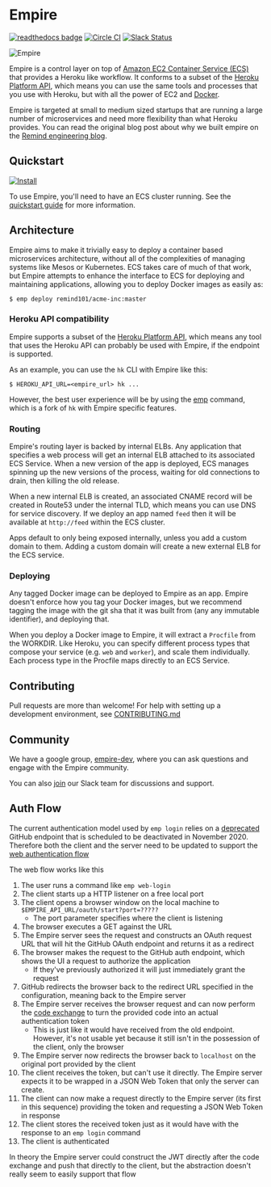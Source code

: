# Empire

[![readthedocs badge](https://readthedocs.org/projects/pip/badge/?version=latest)](http://empire.readthedocs.org/en/latest/)
[![Circle CI](https://circleci.com/gh/remind101/empire.svg?style=shield)](https://circleci.com/gh/remind101/empire)
[![Slack Status](https://empire-slack.herokuapp.com/badge.svg)](https://empire-slack.herokuapp.com)

![Empire](empire.png)

Empire is a control layer on top of [Amazon EC2 Container Service (ECS)][ecs] that provides a Heroku like workflow. It conforms to a subset of the [Heroku Platform API][heroku-api], which means you can use the same tools and processes that you use with Heroku, but with all the power of EC2 and [Docker][docker].

Empire is targeted at small to medium sized startups that are running a large number of microservices and need more flexibility than what Heroku provides. You can read the original blog post about why we built empire on the [Remind engineering blog](http://engineering.remind.com/introducing-empire/).

## Quickstart

[![Install](https://s3.amazonaws.com/cloudformation-examples/cloudformation-launch-stack.png)](https://console.aws.amazon.com/cloudformation/home?region=us-east-1#cstack=sn%7Eempire%7Cturl%7Ehttps://s3.amazonaws.com/empirepaas/cloudformation.json)

To use Empire, you'll need to have an ECS cluster running. See the [quickstart guide][guide] for more information.

## Architecture

Empire aims to make it trivially easy to deploy a container based microservices architecture, without all of the complexities of managing systems like Mesos or Kubernetes. ECS takes care of much of that work, but Empire attempts to enhance the interface to ECS for deploying and maintaining applications, allowing you to deploy Docker images as easily as:

```console
$ emp deploy remind101/acme-inc:master
```

### Heroku API compatibility

Empire supports a subset of the [Heroku Platform API][heroku-api], which means any tool that uses the Heroku API can probably be used with Empire, if the endpoint is supported.

As an example, you can use the `hk` CLI with Empire like this:

```console
$ HEROKU_API_URL=<empire_url> hk ...
```

However, the best user experience will be by using the [emp](https://github.com/remind101/empire/tree/master/cmd/emp) command, which is a fork of `hk` with Empire specific features.

### Routing

Empire's routing layer is backed by internal ELBs. Any application that specifies a web process will get an internal ELB attached to its associated ECS Service. When a new version of the app is deployed, ECS manages spinning up the new versions of the process, waiting for old connections to drain, then killing the old release.

When a new internal ELB is created, an associated CNAME record will be created in Route53 under the internal TLD, which means you can use DNS for service discovery. If we deploy an app named `feed` then it will be available at `http://feed` within the ECS cluster.

Apps default to only being exposed internally, unless you add a custom domain to them. Adding a custom domain will create a new external ELB for the ECS service.

### Deploying

Any tagged Docker image can be deployed to Empire as an app. Empire doesn't enforce how you tag your Docker images, but we recommend tagging the image with the git sha that it was built from (any any immutable identifier), and deploying that.

When you deploy a Docker image to Empire, it will extract a `Procfile` from the WORKDIR. Like Heroku, you can specify different process types that compose your service (e.g. `web` and `worker`), and scale them individually. Each process type in the Procfile maps directly to an ECS Service.

## Contributing

Pull requests are more than welcome! For help with setting up a development environment, see [CONTRIBUTING.md](./CONTRIBUTING.md)

## Community

We have a google group, [empire-dev][empire-dev], where you can ask questions and engage with the Empire community.

You can also [join](https://empire-slack.herokuapp.com/) our Slack team for discussions and support.

[ecs]: http://aws.amazon.com/ecs/
[docker]: https://github.com/docker/docker
[heroku-api]: https://devcenter.heroku.com/articles/platform-api-reference
[tugboat]: https://github.com/remind101/tugboat
[heroku-go]: https://github.com/bgentry/heroku-go
[hk]: https://github.com/heroku/hk
[emp]: https://github.com/remind101/emp
[guide]: http://empire.readthedocs.org/en/latest/
[empire-dev]: https://groups.google.com/forum/#!forum/empire-dev

## Auth Flow

The current authentication model used by `emp login` relies on a [deprecated](https://developer.github.com/changes/2020-02-14-deprecating-oauth-auth-endpoint/) GitHub endpoint that is scheduled to be deactivated in November 2020.  Therefore both the client and the server need to be updated to support the [web authentication flow](https://developer.github.com/apps/building-oauth-apps/authorizing-oauth-apps/#web-application-flow)

The web flow works like this

1. The user runs a command like `emp web-login`
1. The client starts up a HTTP listener on a free local port
1. The client opens a browser window on the local machine to `$EMPIRE_API_URL/oauth/start?port=?????`
    * The port parameter specifies where the client is listening
1. The browser executes a GET against the URL
1. The Empire server sees the request and constructs an OAuth request URL that will hit the GitHub OAuth endpoint and returns it as a redirect
1. The browser makes the request to the GitHub auth endpoint, which shows the UI a request to authorize the application
    * If they've previously authorized it will just immediately grant the request
1. GitHub redirects the browser back to the redirect URL specified in the configuration, meaning back to the Empire server
1. The Empire server receives the browser request and can now perform the [code exchange](https://developer.github.com/apps/building-oauth-apps/authorizing-oauth-apps/#2-users-are-redirected-back-to-your-site-by-github) to turn the provided code into an actual authentication token
    * This is just like it would have received from the old endpoint.  However, it's not usable yet because it still isn't in the possession of the client, only the browser
1. The Empire server now redirects the browser back to `localhost` on the original port provided by the client
1. The client receives the token, but can't use it directly.  The Empire server expects it to be wrapped in a JSON Web Token that only the server can create.
1. The client can now make a request directly to the Empire server (its first in this sequence) providing the token and requesting a JSON Web Token in response
1. The client stores the received token just as it would have with the response to an `emp login` command
1. The client is authenticated    

In theory the Empire server could construct the JWT directly after the code exchange and push that directly to the client, but the abstraction doesn't really seem to easily support that flow
